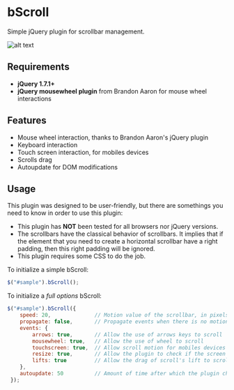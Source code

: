 bScroll
===============

Simple jQuery plugin for scrollbar management.

![alt text](http://i.creativecommons.org/l/by-sa/4.0/88x31.png "Licence Creative Commons")

Requirements
---------------

  - **jQuery 1.7.1+**
  - **jQuery mousewheel plugin** from Brandon Aaron for mouse wheel interactions

Features
--------------
  - Mouse wheel interaction, thanks to Brandon Aaron's jQuery plugin
  - Keyboard interaction
  - Touch screen interaction, for mobiles devices
  - Scrolls drag
  - Autoupdate for DOM modifications

Usage
--------------
This plugin was designed to be user-friendly, but there are somethings you need to know in order to use this plugin:

  - This plugin has **NOT** been tested for all browsers nor jQuery versions.
  - The scrollbars have the classical behavior of scrollbars. It implies that if the element that you need to create a horizontal scrollbar have a right padding, then this right padding will be ignored.
  - This plugin requires some CSS to do the job.

To initialize a simple bScroll:
```javascript
$("#sample").bScroll();
```

To initialize a _full options_ bScroll:
```javascript
$("#sample").bScroll({
    speed: 20,              // Motion value of the scrollbar, in pixels
    propagate: false,       // Propagate events when there is no motion
    events: {
        arrows: true,       // Allow the use of arrows keys to scroll
        mousewheel: true,   // Allow the use of wheel to scroll
        touchscreen: true,  // Allow scroll motion for mobiles devices
        resize: true,       // Allow the plugin to check if the screen is resized
        lifts: true         // Allow the drag of scroll's lift to scroll
    },
    autoupdate: 50          // Amount of time after which the plugin check if the element changed size
 });
 ```

